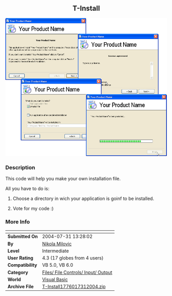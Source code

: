 ﻿<div align="center">

## T\-Install

<img src="PIC200473113266619.gif">
</div>

### Description

This code will help you make your own installation file.

All you have to do is:

1. Choose a directory in wich your application is goinf to be installed.

2. Vote for my code :)
 
### More Info
 


<span>             |<span>
---                |---
**Submitted On**   |2004-07-31 13:28:02
**By**             |[Nikola Milovic](https://github.com/Planet-Source-Code/PSCIndex/blob/master/ByAuthor/nikola-milovic.md)
**Level**          |Intermediate
**User Rating**    |4.3 (17 globes from 4 users)
**Compatibility**  |VB 5\.0, VB 6\.0
**Category**       |[Files/ File Controls/ Input/ Output](https://github.com/Planet-Source-Code/PSCIndex/blob/master/ByCategory/files-file-controls-input-output__1-3.md)
**World**          |[Visual Basic](https://github.com/Planet-Source-Code/PSCIndex/blob/master/ByWorld/visual-basic.md)
**Archive File**   |[T\-Install1776017312004\.zip](https://github.com/Planet-Source-Code/nikola-milovic-t-install__1-55260/archive/master.zip)








